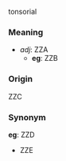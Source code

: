 tonsorial
### Meaning
+ _adj_: ZZA
    + __eg__: ZZB

### Origin

ZZC

### Synonym

__eg__: ZZD

+ ZZE


